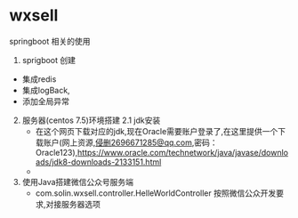 # wxsell
springboot 相关的使用

1. sprigboot 创建
- 集成redis
- 集成logBack,
- 添加全局异常

2. 服务器(centos 7.5)环境搭建
  2.1 jdk安装
    - 在这个网页下载对应的jdk,现在Oracle需要账户登录了,在这里提供一个下载账户(网上资源,侵删2696671285@qq.com,密码：Oracle123),https://www.oracle.com/technetwork/java/javase/downloads/jdk8-downloads-2133151.html
    - 
3. 使用Java搭建微信公众号服务端
    - com.solin.wxsell.controller.HelleWorldController 按照微信公众开发要求,对接服务器选项